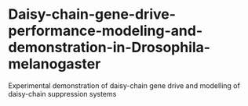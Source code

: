 # Daisy-chain-gene-drive-performance-modeling-and-demonstration-in-Drosophila-melanogaster
Experimental demonstration of daisy-chain gene drive and modelling of daisy-chain suppression systems
